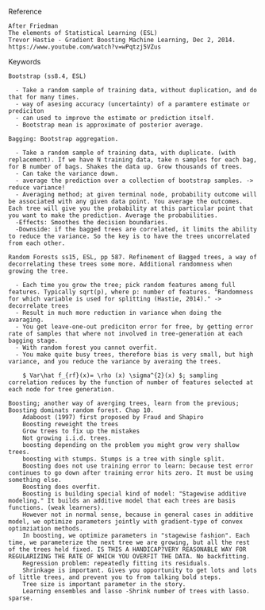 

Reference

    After Friedman
    The elements of Statistical Learning (ESL)
    Trevor Hastie - Gradient Boosting Machine Learning, Dec 2, 2014. https://www.youtube.com/watch?v=wPqtzj5VZus

Keywords

    Bootstrap (ss8.4, ESL)

      - Take a random sample of training data, without duplication, and do that for many times. 
      - way of asesing accuracy (uncertainty) of a paramtere estimate or prediciton
      - can used to improve the estimate or prediction itself. 
      - Bootstrap mean is approximate of posterior average. 

    Bagging: Bootstrap aggregation.

      - Take a random sample of training data, with duplicate. (with replacement). If we have N training data, take n samples for each bag, for B number of bags. Shakes the data up. Grow thousands of trees. 
      - Can take the variance down. 
      - average the prediction over a collection of bootstrap samples. -> reduce variance!
      - Averaging method; at given terminal node, probability outcome will be associated with any given data point. You average the outcomes. Each tree will give you the probability at this particular point that you want to make the prediction. Average the probabilities. 
      -Effects: Smoothes the decision boundaries. 
      -Downside: if the bagged trees are correlated, it limits the ability to reduce the variance. So the key is to have the trees uncorrelated from each other. 

    Random Forests ss15, ESL, pp 587. Refinement of Bagged trees, a way of decorrelating these trees some more. Additional randomness when growing the tree.

      - Each time you grow the tree; pick random features among full features. Typically sqrt(p), where p: number of features. "Randomness for which variable is used for splitting (Hastie, 2014)." -> decorrelate trees
      - Result in much more reduction in variance when doing the avaraging. 
      - You get leave-one-out prediciton error for free, by getting error rate of samples that where not involved in tree-generation at each bagging stage. 
      - With random forest you cannot overfit. 
      - You make quite busy trees, therefore bias is very small, but high variance, and you reduce the variance by averaing the trees. 

        $ Var\hat f_{rf}(x)= \rho (x) \sigma^{2}(x) $; sampling correlation reduces by the function of number of features selected at each node for tree generation.

    Boosting; another way of averging trees, learn from the previous; Boosting dominats random forest. Chap 10.
        Adaboost (1997) first proposed by Fraud and Shapiro
        Boosting reweight the trees
        Grow trees to fix up the mistakes
        Not growing i.i.d. trees.
        boosting depending on the problem you might grow very shallow trees.
        boosting with stumps. Stumps is a tree with single split.
        Boosting does not use training error to learn: because test error continues to go down after training error hits zero. It must be using something else.
        Boosting does overfit.
        Boosting is building special kind of model: "Stagewise additive modeling." It builds an additive model that each trees are basis functions. (weak learners).
        However not in normal sense, because in general cases in additive model, we optimize parameters jointly with gradient-type of convex optimziation methods.
        In boosting, we optimize parameters in "stagewise fashion". Each time, we parameterize the next tree we are growing, but all the rest of the trees held fixed. IS THIS A HANDICAP?VERY REASONABLE WAY FOR REGULARIZING THE RATE OF WHICH YOU OVERFIT THE DATA. No backfitting.
        Regression problem: repeatedly fitting its residuals.
        Shrinkage is important. Gives you opportunity to get lots and lots of little trees, and prevent you to from talking bold steps.
        Tree size is important parameter in the story.
        Learning ensembles and lasso -Shrink number of trees with lasso. sparse.

